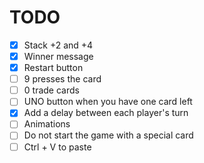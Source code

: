 # TODO

- [x] Stack +2 and +4
- [x] Winner message
- [x] Restart button
- [ ] 9 presses the card
- [ ] 0 trade cards
- [ ] UNO button when you have one card left
- [x] Add a delay between each player's turn
- [ ] Animations
- [ ] Do not start the game with a special card
- [ ] Ctrl + V to paste